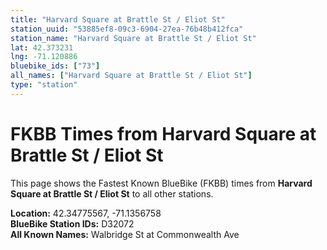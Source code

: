 ```yaml
---
title: "Harvard Square at Brattle St / Eliot St"
station_uuid: "53885ef8-09c3-6904-27ea-76b48b412fca"
station_name: "Harvard Square at Brattle St / Eliot St"
lat: 42.373231
lng: -71.120886
bluebike_ids: ["73"]
all_names: ["Harvard Square at Brattle St / Eliot St"]
type: "station"
---
```


# FKBB Times from Harvard Square at Brattle St / Eliot St

This page shows the Fastest Known BlueBike (FKBB) times from **Harvard Square at Brattle St / Eliot St** to all other stations.

**Location:** 42.34775567, -71.1356758  
**BlueBike Station IDs:** D32072  
**All Known Names:** Walbridge St at Commonwealth Ave

